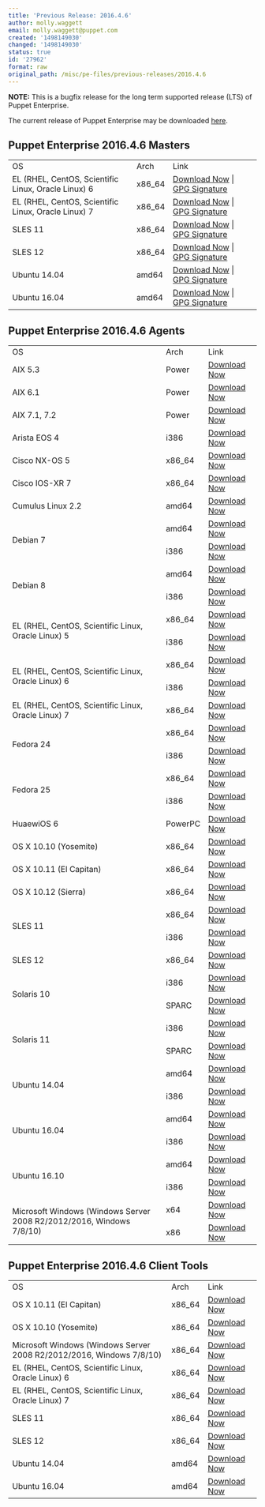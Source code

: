 ```yaml
---
title: 'Previous Release: 2016.4.6'
author: molly.waggett
email: molly.waggett@puppet.com
created: '1498149030'
changed: '1498149030'
status: true
id: '27962'
format: raw
original_path: /misc/pe-files/previous-releases/2016.4.6
---
```

<p><b>NOTE:</b> This is a bugfix release for the long term supported release (LTS) of Puppet Enterprise.
</p><p>The current release of Puppet Enterprise may be downloaded <a href="/download-puppet-enterprise/">here</a>.
 
 
</p><h2 id="pe_201646">Puppet Enterprise 2016.4.6 Masters</h2>
<table>
<tbody>
<tr>
<td>OS</td>
<td>Arch</td>
<td>Link</td>
</tr>
 
<tr>
<td>EL (RHEL, CentOS, Scientific Linux, Oracle Linux) 6</td>
<td>x86_64</td>
<td><a href="https://pm.puppetlabs.com/puppet-enterprise/2016.4.6/puppet-enterprise-2016.4.6-el-6-x86_64.tar.gz">Download Now</a> | <a href="https://pm.puppetlabs.com/puppet-enterprise/2016.4.6/puppet-enterprise-2016.4.6-el-6-x86_64.tar.gz.asc">GPG Signature</a></td>
</tr>
 
<tr>
<td>EL (RHEL, CentOS, Scientific Linux, Oracle Linux) 7</td>
<td>x86_64</td>
<td><a href="https://pm.puppetlabs.com/puppet-enterprise/2016.4.6/puppet-enterprise-2016.4.6-el-7-x86_64.tar.gz">Download Now</a> | <a href="https://pm.puppetlabs.com/puppet-enterprise/2016.4.6/puppet-enterprise-2016.4.6-el-7-x86_64.tar.gz.asc">GPG Signature</a></td>
</tr>
 
<tr>
<td>SLES 11</td>
<td>x86_64</td>
<td><a href="https://pm.puppetlabs.com/puppet-enterprise/2016.4.6/puppet-enterprise-2016.4.6-sles-11-x86_64.tar.gz">Download Now</a> | <a href="https://pm.puppetlabs.com/puppet-enterprise/2016.4.6/puppet-enterprise-2016.4.6-sles-11-x86_64.tar.gz.asc">GPG Signature</a></td>
</tr>
 
<tr>
<td>SLES 12</td>
<td>x86_64</td>
<td><a href="https://pm.puppetlabs.com/puppet-enterprise/2016.4.6/puppet-enterprise-2016.4.6-sles-12-x86_64.tar.gz">Download Now</a> | <a href="https://pm.puppetlabs.com/puppet-enterprise/2016.4.6/puppet-enterprise-2016.4.6-sles-12-x86_64.tar.gz.asc">GPG Signature</a></td>
</tr>
 
<tr>
<td>Ubuntu 14.04</td>
<td>amd64</td>
<td><a href="https://pm.puppetlabs.com/puppet-enterprise/2016.4.6/puppet-enterprise-2016.4.6-ubuntu-14.04-amd64.tar.gz">Download Now</a> | <a href="https://pm.puppetlabs.com/puppet-enterprise/2016.4.6/puppet-enterprise-2016.4.6-ubuntu-14.04-amd64.tar.gz.asc">GPG Signature</a></td>
</tr>
 
<tr>
<td>Ubuntu 16.04</td>
<td>amd64</td>
<td><a href="https://pm.puppetlabs.com/puppet-enterprise/2016.4.6/puppet-enterprise-2016.4.6-ubuntu-16.04-amd64.tar.gz">Download Now</a> | <a href="https://pm.puppetlabs.com/puppet-enterprise/2016.4.6/puppet-enterprise-2016.4.6-ubuntu-16.04-amd64.tar.gz.asc">GPG Signature</a></td>
</tr>
 
</tbody>
</table>
 
 
<h2 id="pe_a_201646">Puppet Enterprise 2016.4.6 Agents</h2>
<table>
<tbody>
<tr>
<td>OS</td>
<td>Arch</td>
<td>Link</td>
</tr>
 
 
<tr>
<td>AIX 5.3</td>
<td>Power</td>
<td><a href="http://pm.puppetlabs.com/puppet-agent/2016.4.6/1.10.4/repos/aix/5.3/PC1/ppc/puppet-agent-1.10.4-1.aix5.3.ppc.rpm">Download Now</a></td>
</tr>
 
 
<tr>
<td>AIX 6.1</td>
<td>Power</td>
<td><a href="http://pm.puppetlabs.com/puppet-agent/2016.4.6/1.10.4/repos/aix/6.1/PC1/ppc/puppet-agent-1.10.4-1.aix6.1.ppc.rpm">Download Now</a></td>
</tr>
 
 
<tr>
<td>AIX 7.1, 7.2</td>
<td>Power</td>
<td><a href="http://pm.puppetlabs.com/puppet-agent/2016.4.6/1.10.4/repos/aix/7.1/PC1/ppc/puppet-agent-1.10.4-1.aix7.1.ppc.rpm">Download Now</a></td>
</tr>
 
 
<tr>
<td>Arista EOS 4</td>
<td>i386</td>
<td><a href="http://pm.puppetlabs.com/puppet-agent/2016.4.6/1.10.4/repos/eos/4/PC1/i386/puppet-agent-1.10.4-1.eos4.i386.swix">Download Now</a></td>
</tr>
 
 
<tr>
<td>Cisco NX-OS 5</td>
<td>x86_64</td>
<td><a href="http://pm.puppetlabs.com/puppet-agent/2016.4.6/1.10.4/repos/cisco-wrlinux/5/PC1/x86_64/puppet-agent-1.10.4-1.cisco_wrlinux5.x86_64.rpm">Download Now</a></td>
</tr>
 
 
<tr>
<td>Cisco IOS-XR 7</td>
<td>x86_64</td>
<td><a href="http://pm.puppetlabs.com/puppet-agent/2016.4.6/1.10.4/repos/cisco-wrlinux/7/PC1/x86_64/puppet-agent-1.10.4-1.cisco_wrlinux7.x86_64.rpm">Download Now</a></td>
</tr>
 
 
<tr>
<td>Cumulus Linux 2.2</td>
<td>amd64</td>
<td><a href="http://pm.puppetlabs.com/puppet-agent/2016.4.6/1.10.4/repos/deb/cumulus/PC1/puppet-agent_1.10.4-1cumulus_amd64.deb">Download Now</a></td>
</tr>
 
 
<tr>
<td rowspan="2">Debian 7</td>
<td>amd64</td>
<td><a href="http://pm.puppetlabs.com/puppet-agent/2016.4.6/1.10.4/repos/deb/wheezy/PC1/puppet-agent_1.10.4-1wheezy_amd64.deb">Download Now</a></td>
</tr>
<tr>
<td>i386</td>
<td><a href="http://pm.puppetlabs.com/puppet-agent/2016.4.6/1.10.4/repos/deb/wheezy/PC1/puppet-agent_1.10.4-1wheezy_i386.deb">Download Now</a></td>
</tr>
 
 
<tr>
<td rowspan="2">Debian 8</td>
<td>amd64</td>
<td><a href="http://pm.puppetlabs.com/puppet-agent/2016.4.6/1.10.4/repos/deb/jessie/PC1/puppet-agent_1.10.4-1jessie_amd64.deb">Download Now</a></td>
</tr>
<tr>
<td>i386</td>
<td><a href="http://pm.puppetlabs.com/puppet-agent/2016.4.6/1.10.4/repos/deb/jessie/PC1/puppet-agent_1.10.4-1jessie_i386.deb">Download Now</a></td>
</tr>
 
 
<tr>
<td rowspan="2">EL (RHEL, CentOS, Scientific Linux, Oracle Linux) 5</td>
<td>x86_64</td>
<td><a href="http://pm.puppetlabs.com/puppet-agent/2016.4.6/1.10.4/repos/el/5/PC1/x86_64/puppet-agent-1.10.4-1.el5.x86_64.rpm">Download Now</a></td>
</tr>
<tr>
<td>i386</td>
<td><a href="http://pm.puppetlabs.com/puppet-agent/2016.4.6/1.10.4/repos/el/5/PC1/i386/puppet-agent-1.10.4-1.el5.i386.rpm">Download Now</a></td>
</tr>
 
 
<tr>
<td rowspan="2">EL (RHEL, CentOS, Scientific Linux, Oracle Linux) 6</td>
<td>x86_64</td>
<td><a href="http://pm.puppetlabs.com/puppet-agent/2016.4.6/1.10.4/repos/el/6/PC1/x86_64/puppet-agent-1.10.4-1.el6.x86_64.rpm">Download Now</a></td>
</tr>
<tr>
<td>i386</td>
<td><a href="http://pm.puppetlabs.com/puppet-agent/2016.4.6/1.10.4/repos/el/6/PC1/i386/puppet-agent-1.10.4-1.el6.i386.rpm">Download Now</a></td>
</tr>
 
 
<tr>
<td>EL (RHEL, CentOS, Scientific Linux, Oracle Linux) 7</td>
<td>x86_64</td>
<td><a href="http://pm.puppetlabs.com/puppet-agent/2016.4.6/1.10.4/repos/el/7/PC1/x86_64/puppet-agent-1.10.4-1.el7.x86_64.rpm">Download Now</a></td>
</tr>
 
 
<tr>
<td rowspan="2">Fedora 24</td>
<td>x86_64</td>
<td><a href="http://pm.puppetlabs.com/puppet-agent/2016.4.6/1.10.4/repos/fedora/f24/PC1/x86_64/puppet-agent-1.10.4-1.fedoraf24.x86_64.rpm">Download Now</a></td>
</tr>
<tr>
<td>i386</td>
<td><a href="http://pm.puppetlabs.com/puppet-agent/2016.4.6/1.10.4/repos/fedora/f24/PC1/i386/puppet-agent-1.10.4-1.fedoraf24.i386.rpm">Download Now</a></td>
</tr>
 
 
<tr>
<td rowspan="2">Fedora 25</td>
<td>x86_64</td>
<td><a href="http://pm.puppetlabs.com/puppet-agent/2016.4.6/1.10.4/repos/fedora/f25/PC1/x86_64/puppet-agent-1.10.4-1.fedoraf25.x86_64.rpm">Download Now</a></td>
</tr>
<tr>
<td>i386</td>
<td><a href="http://pm.puppetlabs.com/puppet-agent/2016.4.6/1.10.4/repos/fedora/f25/PC1/i386/puppet-agent-1.10.4-1.fedoraf25.i386.rpm">Download Now</a></td>
</tr>
 
 
<tr>
<td>HuaewiOS 6</td>
<td>PowerPC</td>
<td><a href="http://pm.puppetlabs.com/puppet-agent/2016.4.6/1.10.4/repos/deb/huaweios/PC1/puppet-agent_1.10.4-1huaweios_powerpc.deb">Download Now</a></td>
</tr>
 
 
<tr>
<td>OS X 10.10 (Yosemite)</td>
<td>x86_64</td>
<td><a href="http://pm.puppetlabs.com/puppet-agent/2016.4.6/1.10.4/repos/apple/10.10/PC1/x86_64/puppet-agent-1.10.4-1.osx10.10.dmg">Download Now</a></td>
</tr>
 
 
<tr>
<td>OS X 10.11 (El Capitan)</td>
<td>x86_64</td>
<td><a href="http://pm.puppetlabs.com/puppet-agent/2016.4.6/1.10.4/repos/apple/10.11/PC1/x86_64/puppet-agent-1.10.4-1.osx10.11.dmg">Download Now</a></td>
</tr>
 
<tr>
<td>OS X 10.12 (Sierra)</td>
<td>x86_64</td>
<td><a href="http://pm.puppetlabs.com/puppet-agent/2016.4.6/1.10.4/repos/apple/10.12/PC1/x86_64/puppet-agent-1.10.4-1.osx10.12.dmg">Download Now</a></td>
</tr>
 
 
<tr>
<td rowspan="2">SLES 11</td>
<td>x86_64</td>
<td><a href="http://pm.puppetlabs.com/puppet-agent/2016.4.6/1.10.4/repos/sles/11/PC1/x86_64/puppet-agent-1.10.4-1.sles11.x86_64.rpm">Download Now</a></td>
</tr>
<tr>
<td>i386</td>
<td><a href="http://pm.puppetlabs.com/puppet-agent/2016.4.6/1.10.4/repos/sles/11/PC1/i386/puppet-agent-1.10.4-1.sles11.i386.rpm">Download Now</a></td>
</tr>
 
 
<tr>
<td>SLES 12</td>
<td>x86_64</td>
<td><a href="http://pm.puppetlabs.com/puppet-agent/2016.4.6/1.10.4/repos/sles/12/PC1/x86_64/puppet-agent-1.10.4-1.sles12.x86_64.rpm">Download Now</a></td>
</tr>
 
 
<tr>
<td rowspan="2">Solaris 10</td>
<td>i386</td>
<td><a href="http://pm.puppetlabs.com/puppet-agent/2016.4.6/1.10.4/repos/solaris/10/PC1/puppet-agent-1.10.4-1.i386.pkg.gz">Download Now</a></td>
</tr>
<tr>
<td>SPARC</td>
<td><a href="http://pm.puppetlabs.com/puppet-agent/2016.4.6/1.10.4/repos/solaris/10/PC1/puppet-agent-1.10.4-1.sparc.pkg.gz">Download Now</a></td>
</tr>
 
 
<tr>
<td rowspan="2">Solaris 11</td>
<td>i386</td>
<td><a href="http://pm.puppetlabs.com/puppet-agent/2016.4.6/1.10.4/repos/solaris/11/PC1/puppet-agent@1.10.4,5.11-1.i386.p5p">Download Now</a></td>
</tr>
<tr>
<td>SPARC</td>
<td><a href="http://pm.puppetlabs.com/puppet-agent/2016.4.6/1.10.4/repos/solaris/11/PC1/puppet-agent@1.10.4,5.11-1.sparc.p5p">Download Now</a></td>
</tr>
 
 
<tr>
<td rowspan="2">Ubuntu 14.04</td>
<td>amd64</td>
<td><a href="http://pm.puppetlabs.com/puppet-agent/2016.4.6/1.10.4/repos/deb/trusty/PC1/puppet-agent_1.10.4-1trusty_amd64.deb">Download Now</a></td>
</tr>
<tr>
<td>i386</td>
<td><a href="http://pm.puppetlabs.com/puppet-agent/2016.4.6/1.10.4/repos/deb/trusty/PC1/puppet-agent_1.10.4-1trusty_i386.deb">Download Now</a></td>
</tr>
 
 
<tr>
<td rowspan="2">Ubuntu 16.04</td>
<td>amd64</td>
<td><a href="http://pm.puppetlabs.com/puppet-agent/2016.4.6/1.10.4/repos/deb/xenial/PC1/puppet-agent_1.10.4-1xenial_amd64.deb">Download Now</a></td>
</tr>
<tr>
<td>i386</td>
<td><a href="http://pm.puppetlabs.com/puppet-agent/2016.4.6/1.10.4/repos/deb/xenial/PC1/puppet-agent_1.10.4-1xenial_i386.deb">Download Now</a></td>
</tr>
 
 
<tr>
<td rowspan="2">Ubuntu 16.10</td>
<td>amd64</td>
<td><a href="http://pm.puppetlabs.com/puppet-agent/2016.4.6/1.10.4/repos/deb/yakkety/PC1/puppet-agent_1.10.4-1yakkety_amd64.deb">Download Now</a></td>
</tr>
<tr>
<td>i386</td>
<td><a href="http://pm.puppetlabs.com/puppet-agent/2016.4.6/1.10.4/repos/deb/yakkety/PC1/puppet-agent_1.10.4-1yakkety_i386.deb">Download Now</a></td>
</tr>
 
 
<tr>
<td rowspan="2">Microsoft Windows (Windows Server 2008 R2/2012/2016, Windows 7/8/10)</td>
<td>x64</td>
<td><a href="http://pm.puppetlabs.com/puppet-agent/2016.4.6/1.10.4/repos/windows/puppet-agent-1.10.4-x64.msi">Download Now</a></td>
</tr>
<tr>
<td>x86</td>
<td><a href="http://pm.puppetlabs.com/puppet-agent/2016.4.6/1.10.4/repos/windows/puppet-agent-1.10.4-x86.msi">Download Now</a></td>
</tr>
 
 
</tbody>
</table>
 
<h2 id="pe_201640">Puppet Enterprise 2016.4.6 Client Tools</h2>
<table>
<tbody>
<tr>
<td>OS</td>
<td>Arch</td>
<td>Link</td>
</tr>
 
<tr>
<td>OS X 10.11 (El Capitan)</td>
<td>x86_64</td>
<td><a href="https://pm.puppetlabs.com/pe-client-tools/2016.4.6/16.4.2/repos/apple/10.11/PC1/x86_64/pe-client-tools-16.4.2-1.osx10.11.dmg">Download Now</a></td>
</tr>
 
<tr>
<td>OS X 10.10 (Yosemite)</td>
<td>x86_64</td>
<td><a href="https://pm.puppetlabs.com/pe-client-tools/2016.4.6/16.4.2/repos/apple/10.10/PC1/x86_64/pe-client-tools-16.4.2-1.osx10.10.dmg">Download Now</a></td>
</tr>
 
<tr>
<td>Microsoft Windows (Windows Server 2008 R2/2012/2016, Windows 7/8/10)</td>
<td>x86_64</td>
<td><a href="https://pm.puppetlabs.com/pe-client-tools/2016.4.6/16.4.2/repos/windows/pe-client-tools-16.4.2-x64.msi">Download Now</a></td>
</tr>
 
<tr>
<td>EL (RHEL, CentOS, Scientific Linux, Oracle Linux) 6</td>
<td>x86_64</td>
<td><a href="https://pm.puppetlabs.com/pe-client-tools/2016.4.6/16.4.2/repos/el/6/PC1/x86_64/pe-client-tools-16.4.2-1.el6.x86_64.rpm">Download Now</a></td>
</tr>
 
<tr>
<td>EL (RHEL, CentOS, Scientific Linux, Oracle Linux) 7</td>
<td>x86_64</td>
<td><a href="https://pm.puppetlabs.com/pe-client-tools/2016.4.6/16.4.2/repos/el/7/PC1/x86_64/pe-client-tools-16.4.2-1.el7.x86_64.rpm">Download Now</a></td>
</tr>
 
<tr>
<td>SLES 11</td>
<td>x86_64</td>
<td><a href="https://pm.puppetlabs.com/pe-client-tools/2016.4.6/16.4.2/repos/sles/11/PC1/x86_64/pe-client-tools-16.4.2-1.sles11.x86_64.rpm">Download Now</a></td>
</tr>
 
<tr>
<td>SLES 12</td>
<td>x86_64</td>
<td><a href="https://pm.puppetlabs.com/pe-client-tools/2016.4.6/16.4.2/repos/sles/12/PC1/x86_64/pe-client-tools-16.4.2-1.sles12.x86_64.rpm">Download Now</a></td>
</tr>
 
<tr>
<td>Ubuntu 14.04</td>
<td>amd64</td>
<td><a href="https://pm.puppetlabs.com/pe-client-tools/2016.4.6/16.4.2/repos/deb/trusty/PC1/pe-client-tools_16.4.2-1trusty_amd64.deb">Download Now</a></td>
</tr>
 
<tr>
<td>Ubuntu 16.04</td>
<td>amd64</td>
<td><a href="https://pm.puppetlabs.com/pe-client-tools/2016.4.6/16.4.2/repos/deb/xenial/PC1/pe-client-tools_16.4.2-1xenial_amd64.deb">Download Now</a></td>
</tr>
 
</tbody>
</table>
 
